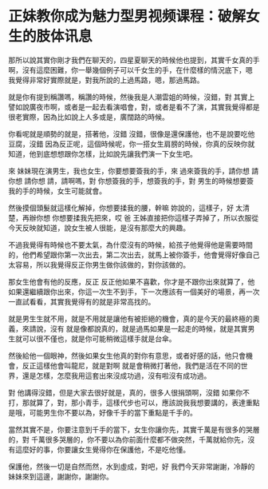 # 正妹教你成为魅力型男视频课程：破解女生的肢体讯息

那所以說其實你剛才我們在聊天的，四星夏聊天的時候他也提到，其實千女真的手啊，沒有這麼困難，你一舉幾個例子可以千女生的手，在什麼樣的情況底下，嗯 我覺得非常好實際就是，對我所說的上過馬路，嗯，那過馬路。

就是你有提到稱讚嗎，稱讚的時候，然後我是人潮雲姐的時候，沒錯，對 其實上譬如說廣夜市啊，或者是一起去看演唱會，對，或者是看不了演，其實我覺得都是很老實際，因為比如說上人多或是，廣闊路的時候。

你看呢就是順勢的就是，搭著他，沒錯 沒錯，很像是還保護他，也不是說要吃他豆腐，沒錯 因為反正呢，這個時候呢，你一搭女生肩膀的時候，你真的反映你就知道，他到底想想跟你怎樣，比如說先讓我們演一下女生吧。

來 妹妹現在演男生，我也女生，你要想要簽我的手，來 過來簽我的手，請你想 請你想 請你想 請，請啊嗎，對 你想簽我的手，想簽我的手，對 男生的時候想要簽我的手的時候，女生可能就會。

然後摸個頭髮就這樣化解掉，你想要揉我的腰，幹嘛 妳說的，這樣子，好 太清楚，再辦你想 你想要揉我先把來，哎 爸 王姊直接把你這樣子弄掉了，所以衣服從今天反映就知道，說女生被人很能，是沒有那麼大的興趣。

不過我覺得有時候也不要太氣，為什麼沒有的時候，給孩子他覺得他是需要時間的，他們希望跟你第一次出去，第二次出去，就馬上被你簽手，他會覺得好像自己太容易，所以我覺得反正你男生做你該做的，對你該做的。

那女生他會有他的反應，反正 反正他如果不喜歡，你才是不跟你出來就算了，他如果還繼續跟你出來，你這一次生不到手，下一次應該有一個美好的場景，再一次一直試看看，其實我覺得有的就是非常高找的。

就是男生生就不用，就是不用就是讓他有被拒絕的機會，真的是今天的最終極的奧義，來請說，沒有 就是像都說真的，就是過馬如果是一起走的時候，就是其實男生就可以很不僅也，就是你可能稍微這樣手就是台傘。

然後給他一個眼神，然後如果女生他真的對你有意思，或者好感的話，他只會機會，反正這樣他會叫龍尼，就是對啊 就是會稍微打著他，我們是活在不同的世界，還是怎樣，怎麼我用這套出來沒成功過，沒有啦沒有成功過。

對 他講得沒錯，但是大家去很好就是，真的，很多人很捐頭啊，沒錯 如果你不打，那就算了，對，那小青手，這樣代步也可以，應該說我我想要講的，表達重點是哦，可能男生你不要以為，好像千手的當下重點是千手的。

當然其實不是，你要注意到千手的當下，女生你讓你先，其實千萬是有很多的哭層的，對 千萬很多哭層的，你不要以為你前面什麼都不做突然，千萬就給你先，沒有這麼好的事，你要讓女生覺得你在保護他，不是吃他懂。

保護他，然後一切是自然而然，水到虛成，對吧，好 我們今天非常謝謝，冷靜的妹妹來到這邊，謝謝你，謝謝你。